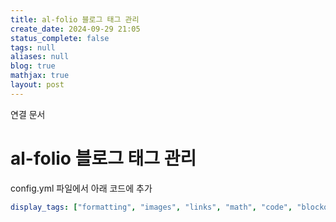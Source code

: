 ```yaml
---
title: al-folio 블로그 태그 관리
create_date: 2024-09-29 21:05
status_complete: false
tags: null
aliases: null
blog: true
mathjax: true
layout: post
---
```

연결 문서


# al-folio 블로그 태그 관리

config.yml 파일에서 아래 코드에 추가

```yml
display_tags: ["formatting", "images", "links", "math", "code", "blockquotes"] # these tags will be displayed on the front page of your blog
```